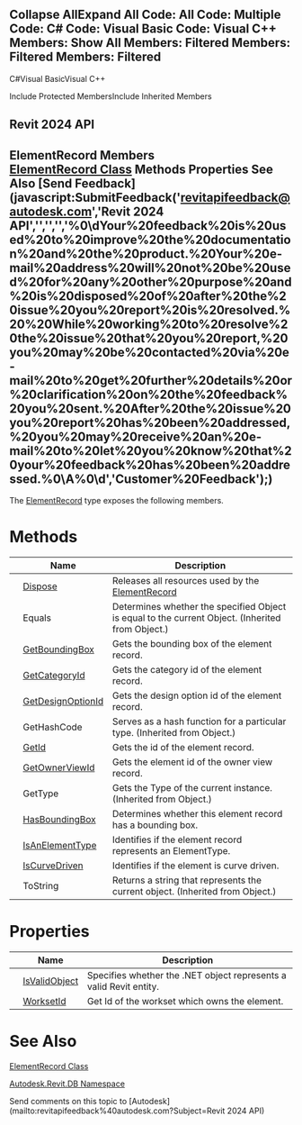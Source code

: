 ﻿

Collapse AllExpand All Code: All Code: Multiple Code: C# Code: Visual Basic Code: Visual C++  Members: Show All Members: Filtered Members: Filtered Members: Filtered   
---  
  
C#Visual BasicVisual C++

Include Protected MembersInclude Inherited Members

Revit 2024 API  
---  
ElementRecord Members  
[ElementRecord Class](d0b04b59-347d-a34a-3127-053985ff2674.md) Methods Properties See Also [Send Feedback](javascript:SubmitFeedback\('revitapifeedback@autodesk.com','Revit 2024 API','','','','%0\\dYour%20feedback%20is%20used%20to%20improve%20the%20documentation%20and%20the%20product.%20Your%20e-mail%20address%20will%20not%20be%20used%20for%20any%20other%20purpose%20and%20is%20disposed%20of%20after%20the%20issue%20you%20report%20is%20resolved.%20%20While%20working%20to%20resolve%20the%20issue%20that%20you%20report,%20you%20may%20be%20contacted%20via%20e-mail%20to%20get%20further%20details%20or%20clarification%20on%20the%20feedback%20you%20sent.%20After%20the%20issue%20you%20report%20has%20been%20addressed,%20you%20may%20receive%20an%20e-mail%20to%20let%20you%20know%20that%20your%20feedback%20has%20been%20addressed.%0\\A%0\\d','Customer%20Feedback'\);)  
---  
  
The [ElementRecord](d0b04b59-347d-a34a-3127-053985ff2674.md) type exposes the following members.

# Methods

|  | Name | Description |
| --- | --- | --- |
|  | [Dispose](757f7509-aa38-9ea4-2485-03051bea3701.md) | Releases all resources used by the [ElementRecord](d0b04b59-347d-a34a-3127-053985ff2674.md) |
|  | Equals | Determines whether the specified Object is equal to the current Object. (Inherited from Object.) |
|  | [GetBoundingBox](d8b87d2a-46ab-9f7c-c423-04517514f27e.md) | Gets the bounding box of the element record. |
|  | [GetCategoryId](33a5395f-c9cd-2a97-7b98-d156f9b1232d.md) | Gets the category id of the element record. |
|  | [GetDesignOptionId](5bbbca1e-5577-1ce0-6d74-01809d084d21.md) | Gets the design option id of the element record. |
|  | GetHashCode | Serves as a hash function for a particular type.  (Inherited from Object.) |
|  | [GetId](ec06aa09-dac7-641a-e852-1cd6c10195dd.md) | Gets the id of the element record. |
|  | [GetOwnerViewId](24b1d13e-e45f-5594-1f48-1d3d02191eaf.md) | Gets the element id of the owner view record. |
|  | GetType | Gets the Type of the current instance. (Inherited from Object.) |
|  | [HasBoundingBox](b2bb5304-25d8-b722-445e-f5b054722095.md) | Determines whether this element record has a bounding box. |
|  | [IsAnElementType](ed297826-fa62-0e5c-d6b5-9e7d19fe143b.md) | Identifies if the element record represents an ElementType. |
|  | [IsCurveDriven](6b23f209-a864-5a18-c663-5dbce7719e94.md) | Identifies if the element is curve driven. |
|  | ToString | Returns a string that represents the current object. (Inherited from Object.) |
  
# Properties

|  | Name | Description |
| --- | --- | --- |
|  | [IsValidObject](12818288-f05f-72bf-639b-74f368531f1e.md) | Specifies whether the .NET object represents a valid Revit entity. |
|  | [WorksetId](94731dcf-8f9a-15ba-d956-074ab95ad942.md) | Get Id of the workset which owns the element. |
  
# See Also

[ElementRecord Class](d0b04b59-347d-a34a-3127-053985ff2674.md)

[Autodesk.Revit.DB Namespace](87546ba7-461b-c646-cbb1-2cb8f5bff8b2.md)

Send comments on this topic to [Autodesk](mailto:revitapifeedback%40autodesk.com?Subject=Revit 2024 API)